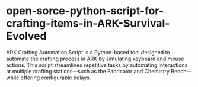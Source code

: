 # open-sorce-python-script-for-crafting-items-in-ARK-Survival-Evolved
ARK Crafting Automation Script is a Python-based tool designed to automate the crafting process in ARK by simulating keyboard and mouse actions. This script streamlines repetitive tasks by automating interactions at multiple crafting stations—such as the Fabricator and Chemistry Bench—while offering configurable delays.
